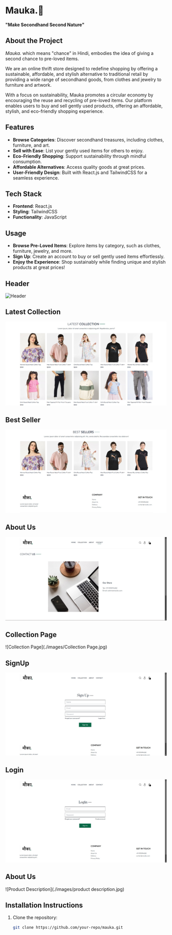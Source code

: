 # Mauka.🌿  
**"Make Secondhand Second Nature"**

## **About the Project**  
*Mauka.* which means "chance" in Hindi, embodies the idea of giving a second chance to pre-loved items.  

We are an online thrift store designed to redefine shopping by offering a sustainable, affordable, and stylish alternative to traditional retail by providing a wide range of secondhand goods, from clothes and jewelry to furniture and artwork.  

With a focus on sustainability, Mauka promotes a circular economy by encouraging the reuse and recycling of pre-loved items. Our platform enables users to buy and sell gently used products, offering an affordable, stylish, and eco-friendly shopping experience.  
## **Features**  
- **Browse Categories**: Discover secondhand treasures, including clothes, furniture, and art.  
- **Sell with Ease**: List your gently used items for others to enjoy.  
- **Eco-Friendly Shopping**: Support sustainability through mindful consumption.  
- **Affordable Alternatives**: Access quality goods at great prices.  
- **User-Friendly Design**: Built with React.js and TailwindCSS for a seamless experience.  
## **Tech Stack**  
- **Frontend**: React.js  
- **Styling**: TailwindCSS  
- **Functionality**: JavaScript  
## **Usage**  
- **Browse Pre-Loved Items**: Explore items by category, such as clothes, furniture, jewelry, and more.  
- **Sign Up**: Create an account to buy or sell gently used items effortlessly.  
- **Enjoy the Experience**: Shop sustainably while finding unique and stylish products at great prices!

## Header
![Header](./images/header.jpg)
## Latest Collection
![Latest Collection](./images/latestcollection.png)
## Best Seller
![Best Seller](./images/bestseller.png)
## About Us
![About Us](./images/aboutus.jpg)
## Collection Page
![Collection Page](./images/Collection Page.jpg)
## SignUp
![Sign Up](./images/signup.jpg)
## Login
![Login](./images/login.jpg)
## About Us
![Product Description](./images/product description.jpg)
## **Installation Instructions**  
1. Clone the repository:  
   ```bash  
   git clone https://github.com/your-repo/mauka.git  
